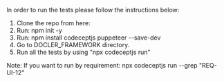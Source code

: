 In order to run the tests please follow the instructions below:

1. Clone the repo from here: 
1. Run: npm init -y
2. Run: npm install codeceptjs puppeteer --save-dev
3. Go to DOCLER_FRAMEWORK directory.
3. Run all the tests by using "npx codeceptjs run"

Note: 
If you want to run by requirement: npx codeceptjs run --grep "REQ-UI-12"